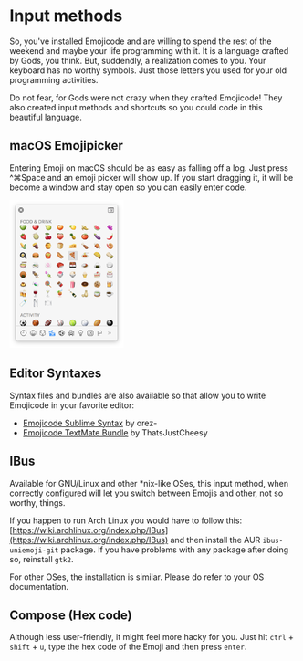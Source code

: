 # Input methods

So, you've installed Emojicode and are willing to spend the rest of the weekend and maybe your life programming with it. It is a language crafted by Gods, you think. But, suddendly, a realization comes to you. Your keyboard has no worthy symbols. Just those letters you used for your old programming activities.

Do not fear, for Gods were not crazy when they crafted Emojicode! They also created input methods and shortcuts so you could code in this beautiful language.

## macOS Emojipicker

Entering Emoji on macOS should be as easy as falling off a log. Just press
^⌘Space and an emoji picker will show up. If you start dragging it, it will be
become a window and stay open so you can easily enter code.

<img src="/static/img/macosemoji.png" width="200">

## Editor Syntaxes

Syntax files and bundles are also available so that allow you to write Emojicode
in your favorite editor:

* [Emojicode Sublime Syntax](https://github.com/orez-/Emojicode-Sublime-Syntax) by orez-
* [Emojicode TextMate Bundle](https://github.com/ThatsJustCheesy/Emojicode-TM) by ThatsJustCheesy

## IBus

Available for GNU/Linux and other *nix-like OSes, this input method, when correctly configured will let you switch between Emojis and other, not so worthy, things.

If you happen to run Arch Linux you would have to follow this:  [https://wiki.archlinux.org/index.php/IBus](https://wiki.archlinux.org/index.php/IBus) and then install the AUR `ibus-uniemoji-git` package. If you have problems with any package after doing so, reinstall `gtk2`.

For other OSes, the installation is similar. Please do refer to your OS documentation.

## Compose (Hex code)

Although less user-friendly, it might feel more hacky for you. Just hit `ctrl` + `shift` + `u`, type the hex code of the Emoji and then press `enter`.
